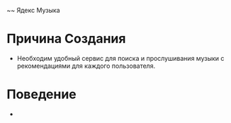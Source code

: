 ~~ Ядекс Музыка
# Причина Создания
- Необходим удобный сервис для поиска и прослушивания музыки с рекомендациями для каждого пользователя.
# Поведение
- 
#
